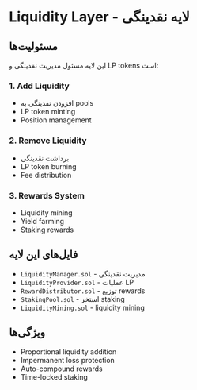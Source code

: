 # Liquidity Layer - لایه نقدینگی

## مسئولیت‌ها

این لایه مسئول مدیریت نقدینگی و LP tokens است:

### 1. Add Liquidity
- افزودن نقدینگی به pools
- LP token minting
- Position management

### 2. Remove Liquidity
- برداشت نقدینگی
- LP token burning
- Fee distribution

### 3. Rewards System
- Liquidity mining
- Yield farming
- Staking rewards

## فایل‌های این لایه

- `LiquidityManager.sol` - مدیریت نقدینگی
- `LiquidityProvider.sol` - عملیات LP
- `RewardDistributor.sol` - توزیع rewards
- `StakingPool.sol` - استخر staking
- `LiquidityMining.sol` - liquidity mining

## ویژگی‌ها

- Proportional liquidity addition
- Impermanent loss protection
- Auto-compound rewards
- Time-locked staking 
